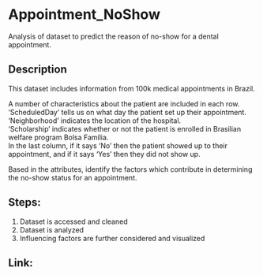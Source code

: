 # Appointment_NoShow
Analysis of dataset to predict the reason of no-show for a dental appointment.

## Description
This dataset includes information from 100k medical appointments in Brazil. <br>

A number of characteristics about the patient are included in each row.<br>
‘ScheduledDay’ tells us on what day the patient set up their appointment.<br>
‘Neighborhood’ indicates the location of the hospital.<br>
‘Scholarship’ indicates whether or not the patient is enrolled in Brasilian welfare program Bolsa Família.<br>
In the last column, if it says ‘No’ then the patient showed up to their appointment, and if it says ‘Yes’ then they did not show up.<br>

Based in the attributes, identify the factors which contribute in determining the no-show status for an appointment.

## Steps:
1. Dataset is accessed and cleaned
2. Dataset is analyzed
3. Influencing factors are further considered and visualized

## Link:
